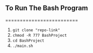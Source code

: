 ## To Run The Bash Program  
=========================  
1. `git clone "repo-link"`  
2. `chmod -R 777 BashProject`  
3. `cd BashProject`  
4. `./main.sh`  
